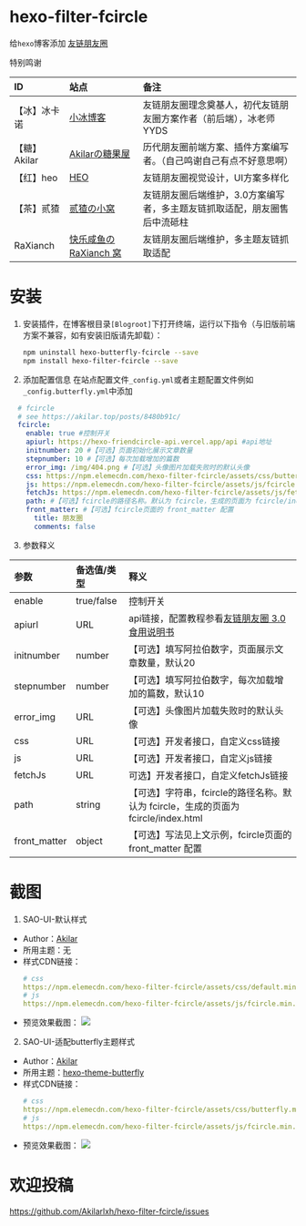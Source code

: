# hexo-filter-fcircle

给`hexo`博客添加 [友链朋友圈](https://akilar.top/posts/8480b91c/)

特别鸣谢

|ID|站点|备注|
|:--|:--|:--|
|【冰】冰卡诺|[小冰博客](https://zfe.space/)|友链朋友圈理念奠基人，初代友链朋友圈方案作者（前后端），冰老师YYDS|
|【糖】Akilar|[Akilarの糖果屋](https://akilar.top)|历代朋友圈前端方案、插件方案编写者。（自己鸣谢自己有点不好意思啊）|
|【红】heo|[HEO](https://blog.zhheo.com/)|友链朋友圈视觉设计，UI方案多样化|
|【茶】贰猹|[贰猹の小窝](https://noionion.top/)|友链朋友圈后端维护，3.0方案编写者，多主题友链抓取适配，朋友圈售后中流砥柱|
|RaXianch|[快乐咸鱼の RaXianch 窝](https://blog.raxianch.moe/)|友链朋友圈后端维护，多主题友链抓取适配|

# 安装

1. 安装插件，在博客根目录`[Blogroot]`下打开终端，运行以下指令（与旧版前端方案不兼容，如有安装旧版请先卸载）：
    ```bash
    npm uninstall hexo-butterfly-fcircle --save
    npm install hexo-filter-fcircle --save
    ```

2. 添加配置信息
  在站点配置文件`_config.yml`或者主题配置文件例如`_config.butterfly.yml`中添加
  ```yaml
    # fcircle
    # see https://akilar.top/posts/8480b91c/
    fcircle:
      enable: true #控制开关
      apiurl: https://hexo-friendcircle-api.vercel.app/api #api地址
      initnumber: 20 #【可选】页面初始化展示文章数量
      stepnumber: 10 #【可选】每次加载增加的篇数
      error_img: /img/404.png #【可选】头像图片加载失败时的默认头像
      css: https://npm.elemecdn.com/hexo-filter-fcircle/assets/css/butterfly.css #【可选】开发者接口，自定义css链接
      js: https://npm.elemecdn.com/hexo-filter-fcircle/assets/js/fcircle.js #【可选】开发者接口，自定义js链接
      fetchJs: https://npm.elemecdn.com/hexo-filter-fcircle/assets/js/fetch.js #可选】开发者接口，自定义fetchJs链接
      path: #【可选】fcircle的路径名称。默认为 fcircle，生成的页面为 fcircle/index.html
      front_matter: #【可选】fcircle页面的 front_matter 配置
        title: 朋友圈
        comments: false
  ```
3. 参数释义

  |参数|备选值/类型|释义|
  |:--|:--|:--|
  |enable|true/false|控制开关|
  |apiurl|URL|api链接，配置教程参看[友链朋友圈 3.0 食用说明书](https://noionion.top/47095.html)|
  |initnumber|number|【可选】填写阿拉伯数字，页面展示文章数量，默认20|
  |stepnumber|number|【可选】填写阿拉伯数字，每次加载增加的篇数，默认10|
  |error_img|URL|【可选】头像图片加载失败时的默认头像|
  |css| URL|【可选】开发者接口，自定义css链接|
  |js| URL|【可选】开发者接口，自定义js链接|
  |fetchJs|URL|可选】开发者接口，自定义fetchJs链接|
  |path| string|【可选】字符串，fcircle的路径名称。默认为 fcircle，生成的页面为 fcircle/index.html|
  |front_matter|object|【可选】写法见上文示例，fcircle页面的 front_matter 配置|

# 截图
1. SAO-UI-默认样式
  - Author：[Akilar](https://akilar.top/fcircle/)
  - 所用主题：无
  - 样式CDN链接：
    ```yaml
    # css
    https://npm.elemecdn.com/hexo-filter-fcircle/assets/css/default.min.css
    # js
    https://npm.elemecdn.com/hexo-filter-fcircle/assets/js/fcircle.min.js
    ```
  - 预览效果截图：
    ![](https://npm.elemecdn.com/hexo-filter-fcircle/assets/preview/default.png)

2. SAO-UI-适配butterfly主题样式
  - Author：[Akilar](https://akilar.top/fcircle/)
  - 所用主题：[hexo-theme-butterfly](https://butterfly.js.org)
  - 样式CDN链接：
    ```yaml
    # css
    https://npm.elemecdn.com/hexo-filter-fcircle/assets/css/butterfly.min.css
    # js
    https://npm.elemecdn.com/hexo-filter-fcircle/assets/js/fcircle.min.js
    ```
  - 预览效果截图：
    ![](https://npm.elemecdn.com/hexo-filter-fcircle/assets/preview/butterfly.png)

# 欢迎投稿
  https://github.com/Akilarlxh/hexo-filter-fcircle/issues
